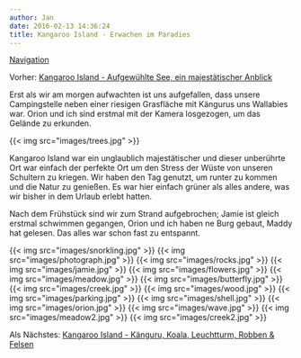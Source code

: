 ```yaml
---
author: Jan
date: 2016-02-13 14:36:24
title: Kangaroo Island - Erwachen im Paradies
---
```


[Navigation](/posts/30-der-stuart-highway/)

Vorher: [Kangaroo Island - Aufgewühlte See, ein majestätischer Anblick](../day_12)

Erst als wir am morgen aufwachten ist uns aufgefallen, dass unsere
Campingstelle neben einer riesigen Grasfläche mit Kängurus uns Wallabies war.
Orion und ich sind erstmal mit der Kamera losgezogen, um das Gelände zu
erkunden.

{{< img src="images/trees.jpg" >}}

Kangaroo Island war ein unglaublich majestätischer und dieser unberührte Ort
war einfach der perfekte Ort um den Stress der Wüste von unseren Schultern zu
kriegen. Wir haben den Tag genutzt, um runter zu kommen und die Natur zu
genießen. Es war hier einfach grüner als alles andere, was wir bisher in dem
Urlaub erlebt hatten.

Nach dem Frühstück sind wir zum Strand aufgebrochen; Jamie ist gleich erstmal
schwimmen gegangen, Orion und ich haben ne Burg gebaut, Maddy hat gelesen. Das
alles war schon fast zu entspannt.

{{< img src="images/snorkling.jpg" >}}
{{< img src="images/photograph.jpg" >}}
{{< img src="images/rocks.jpg" >}}
{{< img src="images/jamie.jpg" >}}
{{< img src="images/flowers.jpg" >}}
{{< img src="images/meadow.jpg" >}}
{{< img src="images/butterfly.jpg" >}}
{{< img src="images/creek.jpg" >}}
{{< img src="images/wood.jpg" >}}
{{< img src="images/parking.jpg" >}}
{{< img src="images/shell.jpg" >}}
{{< img src="images/orion.jpg" >}}
{{< img src="images/wave.jpg" >}}
{{< img src="images/meadow2.jpg" >}}
{{< img src="images/creek2.jpg" >}}

Als Nächstes: [Kangaroo Island - Känguru, Koala, Leuchtturm, Robben & Felsen](../day_14)
